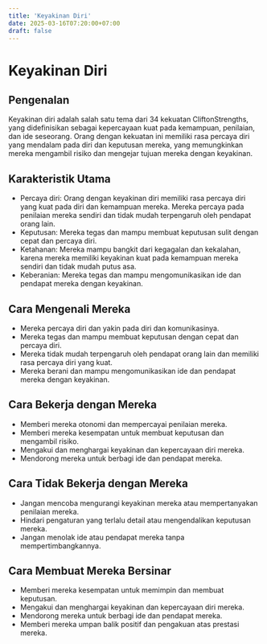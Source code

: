 ```yaml
---
title: 'Keyakinan Diri'
date: 2025-03-16T07:20:00+07:00
draft: false
---
```


# Keyakinan Diri

## Pengenalan

Keyakinan diri adalah salah satu tema dari 34 kekuatan CliftonStrengths, yang didefinisikan sebagai kepercayaan kuat pada kemampuan, penilaian, dan ide seseorang. Orang dengan kekuatan ini memiliki rasa percaya diri yang mendalam pada diri dan keputusan mereka, yang memungkinkan mereka mengambil risiko dan mengejar tujuan mereka dengan keyakinan.

## Karakteristik Utama

- Percaya diri: Orang dengan keyakinan diri memiliki rasa percaya diri yang kuat pada diri dan kemampuan mereka. Mereka percaya pada penilaian mereka sendiri dan tidak mudah terpengaruh oleh pendapat orang lain.
- Keputusan: Mereka tegas dan mampu membuat keputusan sulit dengan cepat dan percaya diri.
- Ketahanan: Mereka mampu bangkit dari kegagalan dan kekalahan, karena mereka memiliki keyakinan kuat pada kemampuan mereka sendiri dan tidak mudah putus asa.
- Keberanian: Mereka tegas dan mampu mengomunikasikan ide dan pendapat mereka dengan keyakinan.

## Cara Mengenali Mereka

- Mereka percaya diri dan yakin pada diri dan komunikasinya.
- Mereka tegas dan mampu membuat keputusan dengan cepat dan percaya diri.
- Mereka tidak mudah terpengaruh oleh pendapat orang lain dan memiliki rasa percaya diri yang kuat.
- Mereka berani dan mampu mengomunikasikan ide dan pendapat mereka dengan keyakinan.

## Cara Bekerja dengan Mereka

- Memberi mereka otonomi dan mempercayai penilaian mereka.
- Memberi mereka kesempatan untuk membuat keputusan dan mengambil risiko.
- Mengakui dan menghargai keyakinan dan kepercayaan diri mereka.
- Mendorong mereka untuk berbagi ide dan pendapat mereka.

## Cara Tidak Bekerja dengan Mereka

- Jangan mencoba mengurangi keyakinan mereka atau mempertanyakan penilaian mereka.
- Hindari pengaturan yang terlalu detail atau mengendalikan keputusan mereka.
- Jangan menolak ide atau pendapat mereka tanpa mempertimbangkannya.

## Cara Membuat Mereka Bersinar

- Memberi mereka kesempatan untuk memimpin dan membuat keputusan.
- Mengakui dan menghargai keyakinan dan kepercayaan diri mereka.
- Mendorong mereka untuk berbagi ide dan pendapat mereka.
- Memberi mereka umpan balik positif dan pengakuan atas prestasi mereka.
